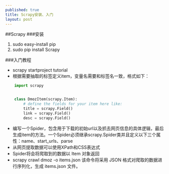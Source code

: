```yaml
---
published: true
title: Scrapy安装、入门
layout: post
---
```

##Scrapy
###安装
1. sudo easy-install pip
2. sudo pip install Scrapy

###入门教程
* scrapy startproject tutorial
* 根据需要抽取的标签定义item，变量名需要和标签名一致，格式如下：

```python
	import scrapy


    class DmozItem(scrapy.Item):
        # define the fields for your item here like:
        title = scrapy.Field()
        link = scrapy.Field()
        desc = scrapy.Field()
```
* 编写一个Spider，包含用于下载的初始url以及抓去网页信息的具体逻辑，最后生成item的方法。一个Spider必须继承scrapy.Spider类并且定义以下三个属性：name、start_urls、parse
* 从网页提取数据可以使用XPath和CSS表达式
* Spider将会将爬取到的数据以 Item 对象返回
* scrapy crawl dmoz -o items.json 该命令将采用 JSON 格式对爬取的数据进行序列化，生成 items.json 文件。



